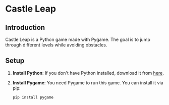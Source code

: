 # Castle Leap

## Introduction
Castle Leap is a Python game made with Pygame. The goal is to jump through different levels while avoiding obstacles.

## Setup

1. **Install Python**: If you don't have Python installed, download it from [here](https://www.python.org/downloads/).

2. **Install Pygame**: You need Pygame to run this game. You can install it via pip:
   ```bash
   pip install pygame

